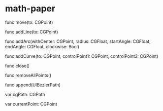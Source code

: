 # math-paper
func move(to: CGPoint)

func addLine(to: CGPoint)

func addArc(withCenter: CGPoint, radius: CGFloat, startAngle: CGFloat, endAngle: CGFloat, clockwise: Bool)

func addCurve(to: CGPoint, controlPoint1: CGPoint, controlPoint2: CGPoint)

func close()

func removeAllPoints()

func append(UIBezierPath)

var cgPath: CGPath

var currentPoint: CGPoint
